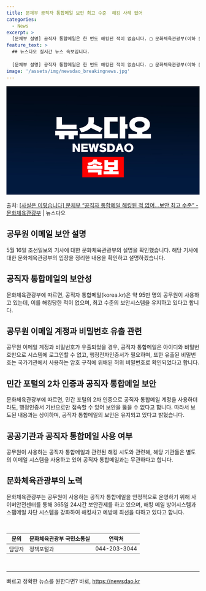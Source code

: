 ```yaml
---
title: 문체부 공직자 통합메일 보안 최고 수준  해킹 사례 없어
categories:
  - News
excerpt: >
  [문체부 설명] 공직자 통합메일은 한 번도 해킹된 적이 없습니다. □ 문화체육관광부(이하 문체부)가 관리하고…
feature_text: >
  ## 뉴스다오 실시간 뉴스 속보입니다.

  [문체부 설명] 공직자 통합메일은 한 번도 해킹된 적이 없습니다. □ 문화체육관광부(이하 문체부)가 관리하고…
image: '/assets/img/newsdao_breakingnews.jpg'
---
```


![뉴스다오 속보](/assets/img/newsdao_breakingnews.jpg)

<p>출처: <a href="https://newsdao.kr/3839" rel="dofollow">[사실은 이렇습니다] 문체부 “공직자 통합메일 해킹된 적 없어…보안 최고 수준” - 문화체육관광부</a> | 뉴스다오</p>

<h2 data-ke-size="size26">공무원 이메일 보안 설명</h2>
<p data-ke-size="size16">5월 16일 조선일보의 기사에 대한 문화체육관광부의 설명을 확인했습니다. 해당 기사에 대한 문화체육관광부의 입장을 정리한 내용을 확인하고 설명하겠습니다.</p>

<h2>공직자 통합메일의 보안성</h2>
<p data-ke-size="size16">문화체육관광부에 따르면, 공직자 통합메일(korea.kr)은 약 95만 명의 공무원이 사용하고 있는데, 이를 해킹당한 적이 없으며, 최고 수준의 보안시스템을 유지하고 있다고 합니다.</p>

<h2>공무원 이메일 계정과 비밀번호 유출 관련</h2>
<p data-ke-size="size16">공무원 이메일 계정과 비밀번호가 유출되었을 경우, 공직자 통합메일은 아이디와 비밀번호만으로 시스템에 로그인할 수 없고, 행정전자인증서가 필요하며, 또한 유출된 비밀번호는 국가기관에서 사용하는 암호 규칙에 위배된 허위 비밀번호로 확인되었다고 합니다.</p>

<h2>민간 포털의 2차 인증과 공직자 통합메일 보안</h2>
<p data-ke-size="size16">문화체육관광부에 따르면, 민간 포털의 2차 인증으로 공직자 통합메일 계정을 사용하더라도, 행정인증서 기반으로만 접속할 수 있어 보안을 뚫을 수 없다고 합니다. 따라서 보도된 내용과는 상이하며, 공직자 통합메일의 보안은 유지되고 있다고 밝혔습니다.</p>

<h2>공공기관과 공직자 통합메일 사용 여부</h2>
<p data-ke-size="size16">공무원이 사용하는 공직자 통합메일과 관련된 해킹 시도와 관련해, 해당 기관들은 별도의 이메일 시스템을 사용하고 있어 공직자 통합메일과는 무관하다고 합니다.</p>

<h2>문화체육관광부의 노력</h2>
<p data-ke-size="size16">문화체육관광부는 공무원이 사용하는 공직자 통합메일을 안정적으로 운영하기 위해 사이버안전센터를 통해 365일 24시간 보안관제를 하고 있으며, 해킹 메일 방어시스템과 스팸메일 차단 시스템을 강화하여 해킹사고 예방에 최선을 다하고 있다고 합니다.</p>

<p data-ke-size="size16">&nbsp;</p>
<table>
	<thead>
		<tr>
			<th>문의</th>
			<th>문화체육관광부 국민소통실</th>
			<th>연락처</th>
		</tr>
	</thead>
	<tbody>
		<tr>
			<td>담당자</td>
			<td>정책포털과</td>
			<td>044-203-3044</td>
		</tr>
	</tbody>
</table>
<p data-ke-size="size16">&nbsp;</p>
<hr> 

빠르고 정확한 뉴스를 원한다면? 바로, <a href="https://newsdao.kr" rel="dofollow">https://newsdao.kr</a>


